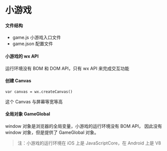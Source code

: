 # 小游戏

#### 文件结构

- game.js 小游戏入口文件
- game.json 配置文件

#### 小游戏的 wx API

运行环境没有 BOM 和 DOM API，只有 wx API 来完成交互功能

#### 创建 Canvas
```
var canvas = wx.createCanvas()
```

这个 Canvas 与屏幕等宽等高

#### 全局对象 GameGlobal
window 对象是浏览器的全局变量，小游戏的运行环境没有 BOM API， 因此没有 window
对象，但是提供了 GameGlobal 对象。

> 注：小游戏的运行环境在 iOS 上是 JavaScriptCore，在 Android 上是 V8

